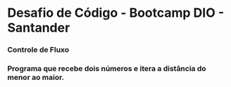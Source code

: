 # Desafio de Código - Bootcamp DIO - Santander
### Controle de Fluxo
### Programa que recebe dois números e itera a distância do menor ao maior.
